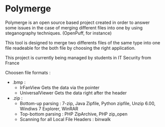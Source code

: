 # Polymerge

Polymerge is an open source based project created in order to answer some issues in the case of merging different files into one by using steganography techniques. (OpenPuff, for instance)

This tool is designed to merge two differents files of the same type into one file readeable for the both file by choosing the right application.

This project is currently being managed by students in IT Security from France 

Choosen file formats :
* .bmp : 
  * IrFanView Gets the data via the pointer
  * UniversalViewer Gets the data right after the header
* .zip :
  * Bottom-up parsing : 7-zip, Java Zipfile, Python zipfile, Unzip 6.00, Windiws 7 Explorer, WinRAR
  * Top-bottom parsing : PHP ZipArchive, PHP zip_open
  * Scanning for all Local File Headers : binwalk
